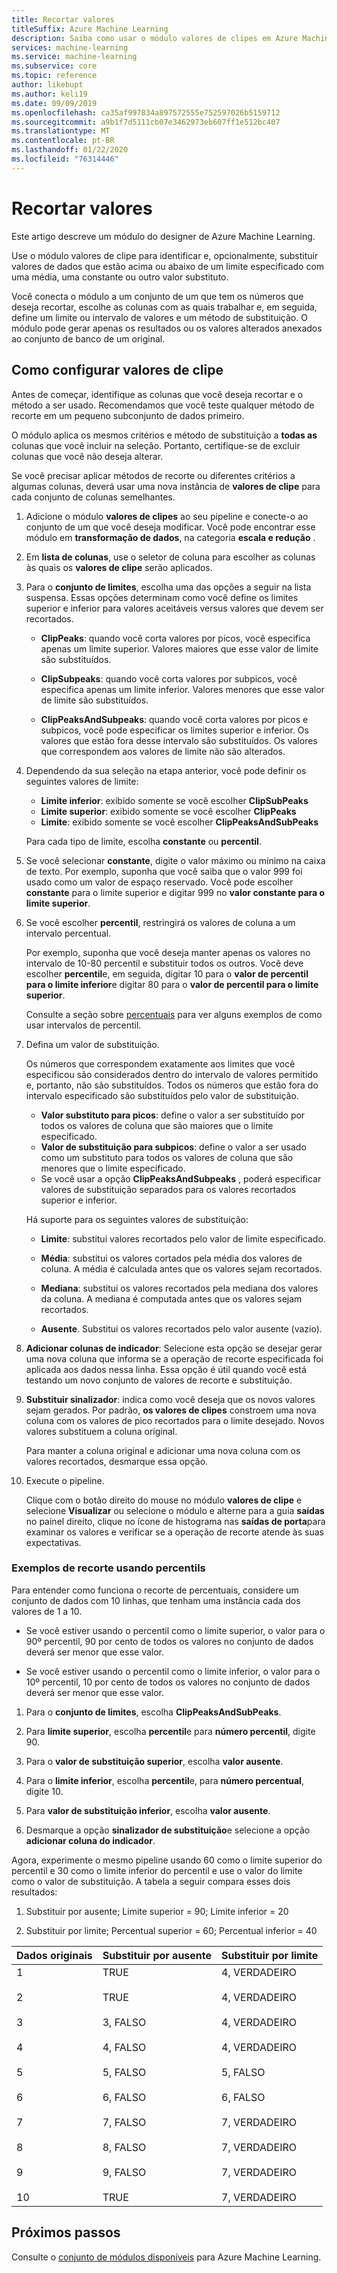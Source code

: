 ```yaml
---
title: Recortar valores
titleSuffix: Azure Machine Learning
description: Saiba como usar o módulo valores de clipes em Azure Machine Learning para detectar exceções e recortar ou substituir seus valores.
services: machine-learning
ms.service: machine-learning
ms.subservice: core
ms.topic: reference
author: likebupt
ms.author: keli19
ms.date: 09/09/2019
ms.openlocfilehash: ca35af997834a897572555e752597026b5159712
ms.sourcegitcommit: a9b1f7d5111cb07e3462973eb607ff1e512bc407
ms.translationtype: MT
ms.contentlocale: pt-BR
ms.lasthandoff: 01/22/2020
ms.locfileid: "76314446"
---
```

# <a name="clip-values"></a>Recortar valores

Este artigo descreve um módulo do designer de Azure Machine Learning.

Use o módulo valores de clipe para identificar e, opcionalmente, substituir valores de dados que estão acima ou abaixo de um limite especificado com uma média, uma constante ou outro valor substituto.  

Você conecta o módulo a um conjunto de um que tem os números que deseja recortar, escolhe as colunas com as quais trabalhar e, em seguida, define um limite ou intervalo de valores e um método de substituição. O módulo pode gerar apenas os resultados ou os valores alterados anexados ao conjunto de banco de um original.

## <a name="how-to-configure-clip-values"></a>Como configurar valores de clipe

Antes de começar, identifique as colunas que você deseja recortar e o método a ser usado. Recomendamos que você teste qualquer método de recorte em um pequeno subconjunto de dados primeiro.

O módulo aplica os mesmos critérios e método de substituição a **todas as** colunas que você incluir na seleção. Portanto, certifique-se de excluir colunas que você não deseja alterar.

Se você precisar aplicar métodos de recorte ou diferentes critérios a algumas colunas, deverá usar uma nova instância de **valores de clipe** para cada conjunto de colunas semelhantes.

1.  Adicione o módulo **valores de clipes** ao seu pipeline e conecte-o ao conjunto de um que você deseja modificar. Você pode encontrar esse módulo em **transformação de dados**, na categoria **escala e redução** . 
  
1.  Em **lista de colunas**, use o seletor de coluna para escolher as colunas às quais os **valores de clipe** serão aplicados.  
  
1.  Para o **conjunto de limites**, escolha uma das opções a seguir na lista suspensa. Essas opções determinam como você define os limites superior e inferior para valores aceitáveis versus valores que devem ser recortados.  
  
    - **ClipPeaks**: quando você corta valores por picos, você especifica apenas um limite superior. Valores maiores que esse valor de limite são substituídos.
  
    -  **ClipSubpeaks**: quando você corta valores por subpicos, você especifica apenas um limite inferior. Valores menores que esse valor de limite são substituídos.  
  
    - **ClipPeaksAndSubpeaks**: quando você corta valores por picos e subpicos, você pode especificar os limites superior e inferior. Os valores que estão fora desse intervalo são substituídos. Os valores que correspondem aos valores de limite não são alterados.
  
1.  Dependendo da sua seleção na etapa anterior, você pode definir os seguintes valores de limite: 

    + **Limite inferior**: exibido somente se você escolher **ClipSubPeaks**
    + **Limite superior**: exibido somente se você escolher **ClipPeaks**
    + **Limite**: exibido somente se você escolher **ClipPeaksAndSubPeaks**

    Para cada tipo de limite, escolha **constante** ou **percentil**.

1. Se você selecionar **constante**, digite o valor máximo ou mínimo na caixa de texto. Por exemplo, suponha que você saiba que o valor 999 foi usado como um valor de espaço reservado. Você pode escolher **constante** para o limite superior e digitar 999 no **valor constante para o limite superior**.
  
1. Se você escolher **percentil**, restringirá os valores de coluna a um intervalo percentual. 

    Por exemplo, suponha que você deseja manter apenas os valores no intervalo de 10-80 percentil e substituir todos os outros. Você deve escolher **percentil**e, em seguida, digitar 10 para o **valor de percentil para o limite inferior**e digitar 80 para o **valor de percentil para o limite superior**. 

    Consulte a seção sobre [percentuais](#examples-for-clipping-using-percentiles) para ver alguns exemplos de como usar intervalos de percentil.  
  
1.  Defina um valor de substituição.

    Os números que correspondem exatamente aos limites que você especificou são considerados dentro do intervalo de valores permitido e, portanto, não são substituídos. Todos os números que estão fora do intervalo especificado são substituídos pelo valor de substituição. 
  
    + **Valor substituto para picos**: define o valor a ser substituído por todos os valores de coluna que são maiores que o limite especificado.  
    + **Valor de substituição para subpicos**: define o valor a ser usado como um substituto para todos os valores de coluna que são menores que o limite especificado.  
    + Se você usar a opção **ClipPeaksAndSubpeaks** , poderá especificar valores de substituição separados para os valores recortados superior e inferior.  

    Há suporte para os seguintes valores de substituição:  
  
    -   **Limite**: substitui valores recortados pelo valor de limite especificado.  
  
    -   **Média**: substitui os valores cortados pela média dos valores de coluna. A média é calculada antes que os valores sejam recortados.  
  
    -   **Mediana**: substitui os valores recortados pela mediana dos valores da coluna. A mediana é computada antes que os valores sejam recortados.   
  
    -   **Ausente**. Substitui os valores recortados pelo valor ausente (vazio).  
  
1.  **Adicionar colunas de indicador**: Selecione esta opção se desejar gerar uma nova coluna que informa se a operação de recorte especificada foi aplicada aos dados nessa linha. Essa opção é útil quando você está testando um novo conjunto de valores de recorte e substituição.  
  
1. **Substituir sinalizador**: indica como você deseja que os novos valores sejam gerados. Por padrão, **os valores de clipes** constroem uma nova coluna com os valores de pico recortados para o limite desejado. Novos valores substituem a coluna original.  
  
    Para manter a coluna original e adicionar uma nova coluna com os valores recortados, desmarque essa opção.  
  
1.  Execute o pipeline.  
  
    Clique com o botão direito do mouse no módulo **valores de clipe** e selecione **Visualizar** ou selecione o módulo e alterne para a guia **saídas** no painel direito, clique no ícone de histograma nas **saídas de porta**para examinar os valores e verificar se a operação de recorte atende às suas expectativas.  
 
### <a name="examples-for-clipping-using-percentiles"></a>Exemplos de recorte usando percentils

Para entender como funciona o recorte de percentuais, considere um conjunto de dados com 10 linhas, que tenham uma instância cada dos valores de 1 a 10.  
  
- Se você estiver usando o percentil como o limite superior, o valor para o 90º percentil, 90 por cento de todos os valores no conjunto de dados deverá ser menor que esse valor.  
  
- Se você estiver usando o percentil como o limite inferior, o valor para o 10º percentil, 10 por cento de todos os valores no conjunto de dados deverá ser menor que esse valor.  
  
1.  Para o **conjunto de limites**, escolha **ClipPeaksAndSubPeaks**.  
  
1.  Para **limite superior**, escolha **percentil**e para **número percentil**, digite 90.  
  
1.  Para o **valor de substituição superior**, escolha **valor ausente**.  
  
1.  Para o **limite inferior**, escolha **percentil**e, para **número percentual**, digite 10.  
  
1.  Para **valor de substituição inferior**, escolha **valor ausente**.  
  
1.  Desmarque a opção **sinalizador de substituição**e selecione a opção **adicionar coluna do indicador**.  
  
Agora, experimente o mesmo pipeline usando 60 como o limite superior do percentil e 30 como o limite inferior do percentil e use o valor do limite como o valor de substituição. A tabela a seguir compara esses dois resultados:  
  
1.  Substituir por ausente; Limite superior = 90; Limite inferior = 20  
  
1.  Substituir por limite; Percentual superior = 60; Percentual inferior = 40  
  
|Dados originais|Substituir por ausente|Substituir por limite|  
|-------------------|--------------------------|----------------------------|  
|1<br /><br /> 2<br /><br /> 3<br /><br /> 4<br /><br /> 5<br /><br /> 6<br /><br /> 7<br /><br /> 8<br /><br /> 9<br /><br /> 10|TRUE<br /><br /> TRUE<br /><br /> 3, FALSO<br /><br /> 4, FALSO<br /><br /> 5, FALSO<br /><br /> 6, FALSO<br /><br /> 7, FALSO<br /><br /> 8, FALSO<br /><br /> 9, FALSO<br /><br /> TRUE|4, VERDADEIRO<br /><br /> 4, VERDADEIRO<br /><br /> 4, VERDADEIRO<br /><br /> 4, VERDADEIRO<br /><br /> 5, FALSO<br /><br /> 6, FALSO<br /><br /> 7, VERDADEIRO<br /><br /> 7, VERDADEIRO<br /><br /> 7, VERDADEIRO<br /><br /> 7, VERDADEIRO| 
 
## <a name="next-steps"></a>Próximos passos

Consulte o [conjunto de módulos disponíveis](module-reference.md) para Azure Machine Learning. 

